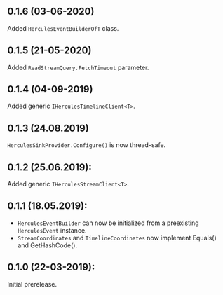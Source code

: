 ## 0.1.6 (03-06-2020)

Added `HerculesEventBuilderOfT` class.

## 0.1.5 (21-05-2020)

Added `ReadStreamQuery.FetchTimeout` parameter.

## 0.1.4 (04-09-2019)

Added generic `IHerculesTimelineClient<T>`.

## 0.1.3 (24.08.2019)

`HerculesSinkProvider.Configure()` is now thread-safe.

## 0.1.2 (25.06.2019):

Added generic `IHerculesStreamClient<T>`.

## 0.1.1 (18.05.2019):

* `HerculesEventBuilder` can now be initialized from a preexisting `HerculesEvent` instance.
* `StreamCoordinates` and `TimelineCoordinates` now implement Equals() and GetHashCode().

## 0.1.0 (22-03-2019): 

Initial prerelease.
